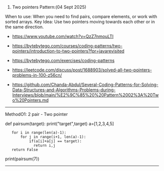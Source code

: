 1. Two pointers Pattern:(04 Sept 2025)
   
  When to use: When you need to find pairs, compare elements, or work with sorted arrays.
  Key Idea: Use two pointers moving towards each other or in the same direction.
  
  - https://www.youtube.com/watch?v=QzZ7nmouLTI

 -  https://bytebytego.com/courses/coding-patterns/two-pointers/introduction-to-two-pointers?fpr=javarevisited

 -  https://bytebytego.com/exercises/coding-patterns
   
 - https://leetcode.com/discuss/post/1688903/solved-all-two-pointers-problems-in-100-z56cn/


 - https://github.com/Chanda-Abdul/Several-Coding-Patterns-for-Solving-Data-Structures-and-Algorithms-Problems-during-Interviews/blob/main/%E2%9C%85%20%20Pattern%2002%3A%20Two%20Pointers.md


---------------------------------------------------
MethodO1: 2 pair - Two pointer

   def pairsum(target):
       print("target",target)
       a=[1,2,3,4,5]
       
       for i in range(len(a)-1):
           for j in range(i+1, len(a)-1):
               if(a[i]+a[j] == target):
                 return i,j
       return False
   
   print(pairsum(7))

-----------------------------------------------------
